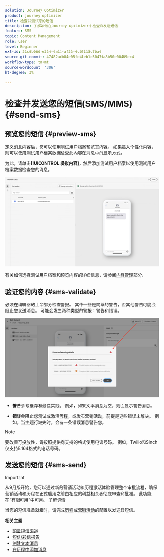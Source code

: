 ```yaml
---
solution: Journey Optimizer
product: journey optimizer
title: 检查并测试您的短信
description: 了解如何在Journey Optimizer中检查和发送短信
feature: SMS
topic: Content Management
role: User
level: Beginner
exl-id: 31c9b080-e334-4a11-af33-4c6f115c70a4
source-git-commit: 47482adb84e05fe41eb1c50479a8b50e00469ec4
workflow-type: tm+mt
source-wordcount: '306'
ht-degree: 3%

---
```


# 检查并发送您的短信(SMS/MMS){#send-sms}

## 预览您的短信 {#preview-sms}

定义消息内容后，您可以使用测试用户档案预览其内容。 如果插入个性化内容，则可以使用测试用户档案数据检查此内容在消息中的显示方式。

为此，请单击&#x200B;**[!UICONTROL 模拟内容]**，然后添加测试用户档案以使用测试用户档案数据检查您的消息。

![](assets/sms_preview_2.png)

有关如何选择测试用户档案和预览内容的详细信息，请参阅[内容管理](../content-management/preview-test.md)部分。

## 验证您的内容 {#sms-validate}

必须在编辑器的上半部分检查警报。 其中一些是简单的警告，但其他警告可能会阻止您发送消息。 可能会发生两种类型的警报：警告和错误。

![](assets/sms-alert-button.png)

* **警告**&#x200B;参考推荐和最佳实践。 例如，如果文本消息为空，则会显示警告消息。

* **错误**&#x200B;会阻止您测试或激活历程，或发布营销活动，前提是这些错误未解决。 例如，当主题行缺失时，会有一条错误消息警告您。


>[!NOTE]
>
> 要改善可投放性，请按照提供商支持的格式使用电话号码。 例如，Twilio和Sinch仅支持E.164格式的电话号码。

## 发送您的短信 {#sms-send}

>[!IMPORTANT]
>
>从9月版开始，您可以通过新的营销活动和历程激活体验管理整个审批流程，确保营销活动和历程在正式启用之前由相应的利益相关者彻底审查和批准。 此功能在“有限可用”中可用。 [了解详情](../test-approve/gs-approval.md)

当您的短信准备就绪时，请完成[历程](../building-journeys/journey-gs.md)或[营销活动](../campaigns/create-campaign.md)的配置以发送该短信。

**相关主题**

* [配置短信渠道](sms-configuration.md)
* [短信/彩信报告](../reports/journey-global-report-cja-sms.md)
* [创建文本消息](create-sms.md)
* [在历程中添加消息](../building-journeys/journeys-message.md)
